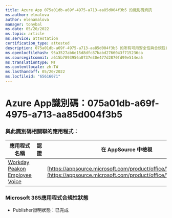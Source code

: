 ```yaml
---
title: Azure App 075a01db-a69f-4975-a713-aa85d004f3b5 的識別碼資訊
ms.author: elmalova
author: elenamalova
manager: tonybal
ms.date: 05/20/2022
ms.topic: article
ms.service: attestation
certification_type: attested
description: 075a01db-a69f-4975-a713-aa85d004f3b5 的所有可用安全性與合規性資訊。
ms.openlocfilehash: 95a3527ab6e15d8dfc87babd2766043f715236ca
ms.sourcegitcommit: a615b7893956a0737e30e477d2870fd99e514ea5
ms.translationtype: MT
ms.contentlocale: zh-TW
ms.lasthandoff: 05/20/2022
ms.locfileid: "65616071"
---
```

# <a name="azure-app-id-075a01db-a69f-4975-a713-aa85d004f3b5"></a>Azure App識別碼：075a01db-a69f-4975-a713-aa85d004f3b5


### <a name="apps-associated-with-this-id"></a>與此識別碼相關聯的應用程式：
| **應用程式名稱** | **認證** | **在 AppSource 中檢視** |
|--------------|---------------|-----------------------|
| [Workday Peakon Employee Voice](../forward/WA200003453.md) |  | [https://appsource.microsoft.com/product/office/WA200003453](https://appsource.microsoft.com/product/office/WA200003453) |

### <a name="microsoft-365-app-compliance-status"></a>Microsoft 365應用程式合規性狀態
- Publisher證明狀態：已完成
